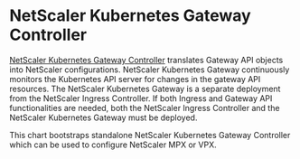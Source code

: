 # NetScaler Kubernetes Gateway Controller

[NetScaler Kubernetes Gateway Controller](https://docs.netscaler.com/en-us/netscaler-kubernetes-gateway-controller.html) translates Gateway API objects into NetScaler configurations. NetScaler Kubernetes Gateway continuously monitors the Kubernetes API server for changes in the gateway API resources. The NetScaler Kubernetes Gateway is a separate deployment from the NetScaler Ingress Controller. If both Ingress and Gateway API functionalities are needed, both the NetScaler Ingress Controller and the NetScaler Kubernetes Gateway must be deployed.

This chart bootstraps standalone NetScaler Kubernetes Gateway Controller which can be used to configure NetScaler MPX or VPX.
